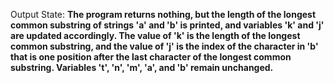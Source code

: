 Output State: **The program returns nothing, but the length of the longest common substring of strings 'a' and 'b' is printed, and variables 'k' and 'j' are updated accordingly. The value of 'k' is the length of the longest common substring, and the value of 'j' is the index of the character in 'b' that is one position after the last character of the longest common substring. Variables 't', 'n', 'm', 'a', and 'b' remain unchanged.**